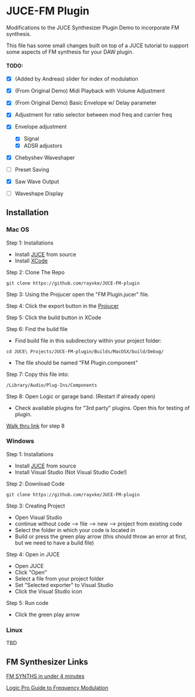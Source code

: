 # JUCE-FM Plugin
Modifications to the JUCE Synthesizer Plugin Demo to incorporate FM synthesis.

This file has some small changes built on top of a JUCE tutorial to support some aspects of FM synthesis for your DAW plugin.  

#### TODO: 
 - [X] (Added by Andreas) slider for index of modulation
 - [X] (From Original Demo) Midi Playback with Volume Adjustment
 - [X] (From Original Demo) Basic Envelope w/ Delay parameter
 - [X] Adjustment for ratio selector between mod freq and carrier freq
 - [X] Envelope adjustment
    - [X] Signal
    - [X] ADSR adjustors
 - [X] Chebyshev Waveshaper
 - [ ] Preset Saving
 - [X] Saw Wave Output
 - [ ] Waveshape Display
    
    
## Installation
### Mac OS
Step 1: Installations

- Install [JUCE](https://juce.com) from source
- Install [XCode](https://developer.apple.com/xcode/)

Step 2: Clone The Repo
```
git clone https://github.com/rayxke/JUCE-FM-plugin
```


Step 3: Using the Projucer open the "FM Plugin.jucer" file.


Step 4: Click the export button in the [Projucer](https://juce.com/discover/projucer)

Step 5: Click the build button in XCode

Step 6: Find the build file
- Find build file in this subdirectory within your project folder:
```
cd JUCE\ Projects/JUCE-FM-plugin/Builds/MacOSX/build/Debug/
```
- The file should be named "FM Plugin.component"

Step 7: Copy this file into:
```
/Library/Audio/Plug-Ins/Components
```
Step 8: Open Logic or garage band. (Restart if already open)
- Check available plugins for "3rd party" plugins. Open this for testing of plugin.

[Walk thru link](https://producersociety.com/plug-ins-garageband/) for step 8 

### Windows

Step 1: Installations

- Install [JUCE](https://juce.com) from source
- Install Visual Studio (Not Visual Studio Code!)

Step 2: Download Code

```
git clone https://github.com/rayxke/JUCE-FM-plugin
```

Step 3: Creating Project

- Open Visual Studio
- continue without code --> file --> new --> project from existing code
- Select the folder in which your code is located in
- Build or press the green play arrow (this should throw an error at first, but we need to have a build file)

Step 4: Open in JUCE

- Open JUCE
- Click "Open"
- Select a file from your project folder
- Set "Selected exporter" to Visual Studio 
- Click the Visual Studio icon

Step 5: Run code

- Click the green play arrow

### Linux

TBD


## FM Synthesizer Links

[FM SYNTHS in under 4 minutes](https://www.youtube.com/watch?v=vvBl3YUBUyY)

[Logic Pro Guide to Frequency Modulation](https://support.apple.com/guide/logicpro/frequency-modulation-fm-synthesis-lgsife418213/mac)
